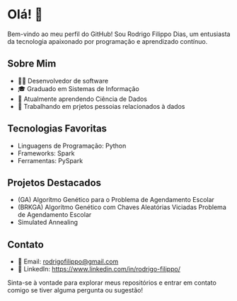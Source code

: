 # Olá! 👋

Bem-vindo ao meu perfil do GitHub! Sou Rodrigo Filippo Dias, um entusiasta da tecnologia apaixonado por programação e aprendizado contínuo.

## Sobre Mim

- 👨‍💻 Desenvolvedor de software
- 🎓 Graduado em Sistemas de Informação
- 🌱 Atualmente aprendendo Ciência de Dados
- 💼 Trabalhando em prjetos pessoias relacionados à dados

## Tecnologias Favoritas

- Linguagens de Programação: Python
- Frameworks: Spark
- Ferramentas: PySpark

## Projetos Destacados

- (GA) Algorítmo Genético para o Problema de Agendamento Escolar
- (BRKGA) Algorítmo Genético com Chaves Aleatórias Viciadas Problema de Agendamento Escolar
- Simulated Annealing

## Contato

- 📧 Email: rodrigofilippo@gmail.com
- 💼 LinkedIn: https://www.linkedin.com/in/rodrigo-filippo/

Sinta-se à vontade para explorar meus repositórios e entrar em contato comigo se tiver alguma pergunta ou sugestão!
